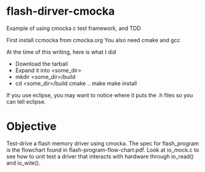 flash-dirver-cmocka
===================

Example of using cmocka c test framework, and TDD

First install ccmocka from cmocka.org
You also need cmake and gcc

At the time of this writing, here is what I did
- Download the tarball
- Expand it into <some_dir>
- mkdir <some_dir>/build
- cd <some_dir>/build
cmake ..
make
make install

If you use eclipse, you may want to notice where it puts the .h files so you can tell eclipse.

Objective
===================

Test-drive a flash memory driver using cmocka.  The spec for flash_program is the flowchart found in flash-program-flow-chart.pdf.  Look at io_mock.c to see how to unit test a driver that interacts with hardware through io_read() and io_wite().


